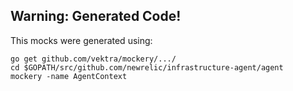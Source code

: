 ## Warning: Generated Code!

This mocks were generated using:

```
go get github.com/vektra/mockery/.../
cd $GOPATH/src/github.com/newrelic/infrastructure-agent/agent
mockery -name AgentContext
```

